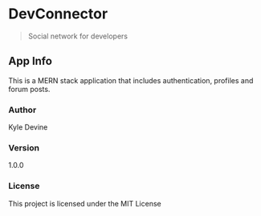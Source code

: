 # DevConnector

> Social network for developers

## App Info

This is a MERN stack application that includes authentication, profiles and forum posts.

### Author

Kyle Devine

### Version

1.0.0

### License

This project is licensed under the MIT License
